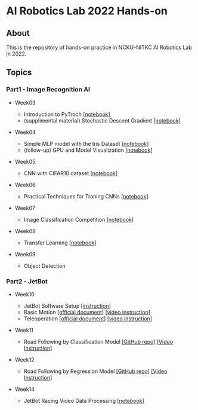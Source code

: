 # AI Robotics Lab 2022 Hands-on
## About
This is the repository of hands-on practice in NCKU-NITKC AI Robotics Lab in 2022.

## Topics
### Part1 - Image Recognition AI
- Week03
  - Introduction to PyTroch [[notebook]](https://colab.research.google.com/github/naoya1110/ai_robotics_lab_2022_hands_on/blob/main/Week03_Introduction_to_PyTorch.ipynb)
  - (supplimental material) Stochastic Descent Gradient [[notebook]](https://colab.research.google.com/github/naoya1110/ai_robotics_lab_2022_hands_on/blob/main/Week03_supplemental_PyTorch_Simple_Linear_Regression_Example.ipynb)
- Week04
  - Simple MLP model with the Iris Dataset [[notebook]](https://colab.research.google.com/github/naoya1110/ai_robotics_lab_2022_hands_on/blob/main/Week04_Simple_MLP_Model_with_the_Iris_Dataset.ipynb)
  - (follow-up) GPU and Model Visualization [[notebook]](https://colab.research.google.com/github/naoya1110/DL_Lecture_202107/blob/main/Week04_follow_up_GPU_and_Model_Visualization.ipynb)
- Week05
  - CNN with CIFAR10 dataset [[notebook]](https://colab.research.google.com/github/naoya1110/ai_robotics_lab_2022_hands_on/blob/main/Week05_Convolutional_Neural_Network_with_CIFAR10_Dataset.ipynb)

- Week06
  - Practical Techniques for Traning CNNs [[notebook]](https://colab.research.google.com/github/naoya1110/ai_robotics_lab_2022_hands_on/blob/main/Week06_Practical_Techniques_for_Training_CNNs.ipynb)

- Week07
  - Image Classification Competition [[notebook]](https://colab.research.google.com/github/naoya1110/ai_robotics_lab_2022_hands_on/blob/main/Week07_Image_Classification_Competition.ipynb)
  
 
- Week08
  - Transfer Learning [[notebook]](https://colab.research.google.com/github/naoya1110/ai_robotics_lab_2022_hands_on/blob/main/Week08_Transfer_Learning.ipynb)

- Week09
  - Object Detection

### Part2 - JetBot
- Week10
  - JetBot Software Setup [[instruction]](https://github.com/naoya1110/ai_robotics_lab_2022_hands_on/blob/main/Week10_Jetbot_Software_Setup.md)
  - Basic Motion [[official document]](https://jetbot.org/master/examples/basic_motion.html)  [[video instruction]](https://youtu.be/NOVP-gq_MQA)
  - Teleoperation [[official document]](https://jetbot.org/master/examples/teleoperation.html)  [[video instruction]](https://youtu.be/irvunnfxF1g)

- Week11
  - Road Following by Classification Model [[GitHub repo]](https://github.com/naoya1110/road_following_by_classification) [[Video Instruction]](https://youtu.be/KTr65GylSZo)

- Week12
  - Road Following by Regression Model [[GitHub repo]](https://github.com/naoya1110/road_following_by_regression) [[Video Instruction]](https://youtu.be/_-mBUK-Pnkk)

- Week14
  - JetBot Racing Video Data Processing [[notebook]](https://colab.research.google.com/github/naoya1110/ai_robotics_lab_2022_hands_on/blob/main/Week14_JetBot_Racing_Video_Data_Processing.ipynb)
